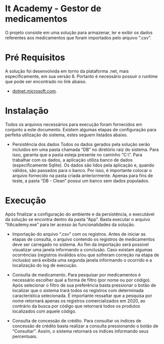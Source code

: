 # It Academy - Gestor de medicamentos
O projeto consiste em uma solução para armazenar, ler e exibir os dados referentes aos medicamentos que foram importados pelo arquivo “.csv”.

# Pré Requisitos
A solução foi desenvolvida em torno da plataforma .net, mais especificamente, em sua versão 6. Portanto é necessário possuir o runtime que pode ser encontrado no link abaixo.
  * [dotnet.microsoft.com](dotnet.microsoft.com).

# Instalação
Todos os arquivos necessários para execução foram fornecidos em conjunto a este documento. Existem algumas etapas de configuração para perfeita utilização do sistema, estes seguem listados abaixo.

  * Persistência dos dados
Todos os dados gerados pela solução serão incluídos em uma pasta chamada “DB” no diretório raiz do sistema. Para isso, garanta que a pasta esteja presente no caminho “C:\”.
Para trabalhar com os dados, a aplicação utiliza banco de dados (especificamente Sqlite). Os dados são lidos pela aplicação e, quando válidos, são passados para o banco. Por isso, é importante colocar o arquivo fornecido na pasta criada anteriormente. Apenas para fins de teste, a pasta “DB - Clean” possui um banco sem dados populados.

# Execução
Após finalizar a configuração do ambiente e da persistência, o executável da solução se encontra dentro da pasta “App”. Basta executar o arquivo “ItAcademy.exe” para ter acesso às funcionalidades da solução.

  * Importação do arquivo “.csv” com os registros.
Antes de iniciar as etapas de consulta, o arquivo contendo os registros de medicamentos deve ser carregado no sistema. Ao fim da importação será possível visualizar uma janela informando a conclusão. Caso existam algumas ocorrências (registros inválidos e/ou que sofreram correção na etapa de inclusão) será exibida uma segunda janela informando o ocorrido e a localização do log de execução.


  * Consulta de medicamento.
Para pesquisar por medicamentos é necessário escolher qual a forma de filtro (por nome ou por código). Após selecionar o filtro de sua preferência basta pressionar o botão de localizar que o sistema trará todos os registros com determinada característica selecionada.
É importante ressaltar que a pesquisa por nome retornará apenas os registros comercializados em 2020, ao contrário da busca por código que retornará todos os produtos localizados com aquele código.

  * Consulta de concessão de crédito.
Para consultar os índices de concessão de crédito basta realizar a consulta pressionando o botão de “Consultar”. Assim, o sistema retornará os índices informando seus percentuais.

